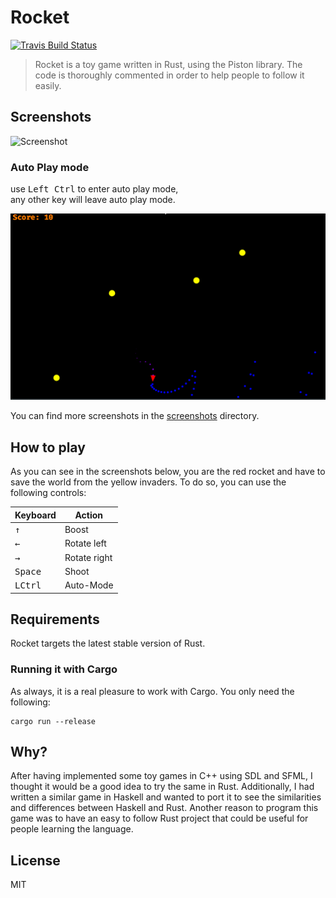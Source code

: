 Rocket
======

[![Travis Build Status][travis-build-status-svg]][travis-build-status] 

> Rocket is a toy game written in Rust, using the Piston library. The code is thoroughly 
commented in order to help people to follow it easily.

## Screenshots

![Screenshot](screenshots/gameplay2.png)

### Auto Play mode
use <kbd>Left Ctrl</kbd> to enter auto play mode,  
any other key will leave auto play mode.

![Auto Play](screenshots/recket_autoplay.gif)

You can find more screenshots in the [screenshots] directory.

[screenshots]: screenshots/

## How to play

 

As you can see in the screenshots below, you are the red rocket and have to save the world from 
the yellow invaders. To do so, you can use the following controls:

Keyboard                | Action
----------------------- | ------------
<kbd>&uparrow;</kbd>    | Boost
<kbd>&leftarrow;</kbd>  | Rotate left
<kbd>&rightarrow;</kbd> | Rotate right
<kbd>Space</kbd>        | Shoot
<kbd>LCtrl</kbd>        | Auto-Mode 
## Requirements

Rocket targets the latest stable version of Rust.

### Running it with Cargo

As always, it is a real pleasure to work with Cargo. You only need the following:

```
cargo run --release
```

## Why?

After having implemented some toy games in C++ using SDL and SFML, I thought it would be a 
good idea to try the same in Rust. Additionally, I had written a similar game in Haskell and 
wanted to port it to see the similarities and differences between Haskell and Rust. Another 
reason to program this game was to have an easy to follow Rust project that could be useful 
for people learning the language.

## License

MIT

<!-- Badges -->
[travis-build-status]: https://travis-ci.org/baishuai/rocket
[travis-build-status-svg]: https://travis-ci.org/baishuai/rocket.svg

<!--[appveyor-build-status]: https://ci.appveyor.com/project/aochagavia/rocket
[appveyor-build-status-svg]: https://ci.appveyor.com/api/projects/status/its182aar6vol45b?svg=true-->